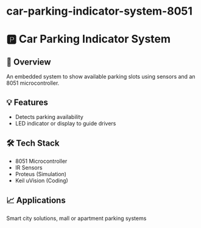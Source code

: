 # car-parking-indicator-system-8051
# 🅿️ Car Parking Indicator System

## 📌 Overview
An embedded system to show available parking slots using sensors and an 8051 microcontroller.

## 💡 Features
- Detects parking availability
- LED indicator or display to guide drivers

## 🛠 Tech Stack
- 8051 Microcontroller
- IR Sensors
- Proteus (Simulation)
- Keil uVision (Coding)

## 📈 Applications
Smart city solutions, mall or apartment parking systems
